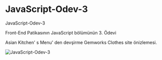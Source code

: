# JavaScript-Odev-3
JavaScript-Odev-3

Front-End Patikasının JavaScript bölümünün 3. Ödevi

Asian Kitchen' s Menu' den devşirme Gemworks Clothes site önizlemesi.


![JavaScript-Odev-3](https://user-images.githubusercontent.com/78867392/133934917-1df416b5-a138-4c0d-b4d4-77842a775d85.gif)
